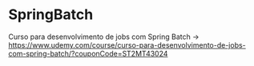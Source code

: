 # SpringBatch
Curso para desenvolvimento de jobs com Spring Batch -> https://www.udemy.com/course/curso-para-desenvolvimento-de-jobs-com-spring-batch/?couponCode=ST2MT43024
